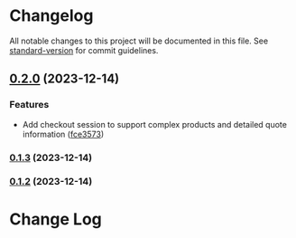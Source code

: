 # Changelog

All notable changes to this project will be documented in this file. See [standard-version](https://github.com/conventional-changelog/standard-version) for commit guidelines.

## [0.2.0](https://github.com/payglide/payglide-sdk-js/compare/v0.1.3...v0.2.0) (2023-12-14)


### Features

* Add checkout session to support complex products and detailed quote information ([fce3573](https://github.com/payglide/payglide-sdk-js/commit/fce35730bf0edb1726432632a9202f49382d254f))

### [0.1.3](https://github.com/payglide/payglide-sdk-js/compare/v0.1.2...v0.1.3) (2023-12-14)

### [0.1.2](https://github.com/payglide/payglide-sdk-js/compare/v0.1.1...v0.1.2) (2023-12-14)

# Change Log
